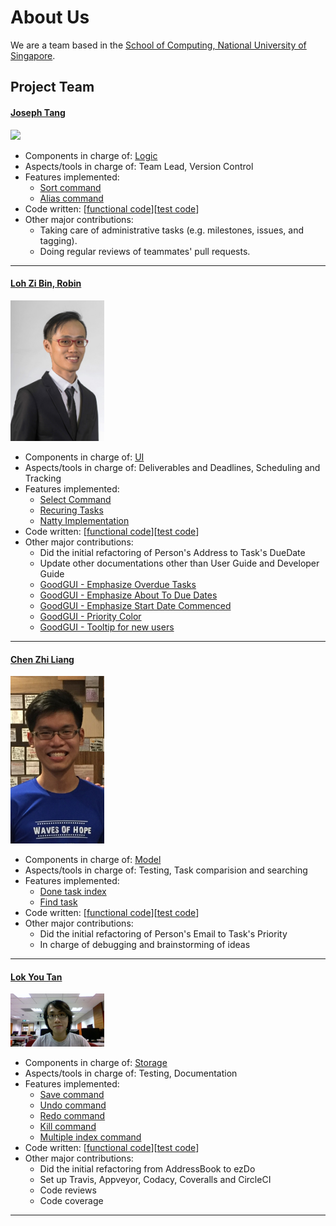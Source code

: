 # About Us

We are a team based in the [School of Computing, National University of Singapore](http://www.comp.nus.edu.sg).

## Project Team

#### [Joseph Tang](http://www.comp.nus.edu.sg/~josepht/) <br>
<img src="images/JTLX.png" width="150"><br>

* Components in charge of: [Logic](https://github.com/CS2103JAN2017-W14-B4/main/blob/master/docs/DeveloperGuide.md#33-logic)
* Aspects/tools in charge of: Team Lead, Version Control
* Features implemented:
   * [Sort command](https://github.com/CS2103JAN2017-W14-B4/main/blob/master/docs/UserGuide.md#36-sorting-a-list-of-tasks-sort--s)
   * [Alias command](https://github.com/CS2103JAN2017-W14-B4/main/blob/master/docs/UserGuide.md#313-aliasing-a-command-alias)
* Code written: [[functional code](https://github.com/CS2103JAN2017-W14-B4/main/blob/master/collated/main/A0138907W.md)][[test code](https://github.com/CS2103JAN2017-W14-B4/main/blob/master/collated/test/A0138907W.md)]
* Other major contributions:
   * Taking care of administrative tasks (e.g. milestones, issues, and tagging).
   * Doing regular reviews of teammates' pull requests.

-----

#### [Loh Zi Bin, Robin](http://github.com/robinloh)
<img src="images/robinloh.png" width="150"><br>

* Components in charge of: [UI](https://github.com/CS2103JAN2017-W14-B4/main/blob/master/docs/DeveloperGuide.md#32-ui)
* Aspects/tools in charge of: Deliverables and Deadlines, Scheduling and Tracking
* Features implemented:
   * [Select Command](https://github.com/CS2103JAN2017-W14-B4/main/blob/master/docs/UserGuide.md#33-selecting-a-task-select)
   * [Recuring Tasks](https://github.com/CS2103JAN2017-W14-B4/main/issues/24)
   * [Natty Implementation](https://github.com/CS2103JAN2017-W14-B4/main/pull/75)
* Code written: [[functional code](https://github.com/CS2103JAN2017-W14-B4/main/blob/master/collated/main/A0139177W.md)][[test code](https://github.com/CS2103JAN2017-W14-B4/main/blob/master/collated/test/A0139177W.md)]
* Other major contributions:
  * Did the initial refactoring of Person's Address to Task's DueDate
  * Update other documentations other than User Guide and Developer Guide
  * [GoodGUI - Emphasize Overdue Tasks](https://github.com/CS2103JAN2017-W14-B4/main/issues/170)
  * [GoodGUI - Emphasize About To Due Dates](https://github.com/CS2103JAN2017-W14-B4/main/issues/25)
  * [GoodGUI - Emphasize Start Date Commenced](https://github.com/CS2103JAN2017-W14-B4/main/pull/182)
  * [GoodGUI - Priority Color](https://github.com/CS2103JAN2017-W14-B4/main/pull/139)
  * [GoodGUI - Tooltip for new users](https://github.com/CS2103JAN2017-W14-B4/main/pull/191)

-----

#### [Chen Zhi Liang](http://github.com/chenzhiliang94)
<img src="images/chenzhiliang94.png" width="150"><br>

* Components in charge of: [Model](https://github.com/CS2103JAN2017-W14-B4/main/blob/v0.4/docs/DeveloperGuide.md#34-model)
* Aspects/tools in charge of: Testing, Task comparision and searching
* Features implemented:
   * [Done task index](https://github.com/CS2103JAN2017-W14-B4/main/blob/master/docs/UserGuide.md#34-marking-a-task-as-done-done--d)
   * [Find task](https://github.com/CS2103JAN2017-W14-B4/main/blob/master/docs/UserGuide.md#37-finding-tasks-find--f)
* Code written: [[functional code](https://github.com/CS2103JAN2017-W14-B4/main/blob/master/collated/main/A0141010L.md)][[test code](https://github.com/CS2103JAN2017-W14-B4/main/blob/master/collated/main/A0141010L.md)]
* Other major contributions:
  * Did the initial refactoring of Person's Email to Task's Priority
  * In charge of debugging and brainstorming of ideas

-----

#### [Lok You Tan](http://github.com/e0003133)
<img src="images/e0003133.png" width="150"><br>

* Components in charge of: [Storage](https://github.com/CS2103JAN2017-W14-B4/main/blob/master/docs/DeveloperGuide.md#35-storage)
* Aspects/tools in charge of: Testing, Documentation
* Features implemented:
   * [Save command](https://github.com/CS2103JAN2017-W14-B4/main/blob/master/docs/UserGuide.md#312-moving-the-save-file-save)
   * [Undo command](https://github.com/CS2103JAN2017-W14-B4/main/blob/master/docs/UserGuide.md#39-reverting-the-last-action-undo--u)
   * [Redo command](https://github.com/CS2103JAN2017-W14-B4/main/blob/master/docs/UserGuide.md#310-redoing-the-last-undone-action-redo--r)
   * [Kill command](https://github.com/CS2103JAN2017-W14-B4/main/blob/master/docs/UserGuide.md#35-deleting-a-task-kill--k)
   * [Multiple index command](https://github.com/CS2103JAN2017-W14-B4/main/blob/master/docs/UserGuide.md#35-deleting-a-task-kill--k)
* Code written: [[functional code](https://github.com/CS2103JAN2017-W14-B4/main/blob/master/collated/main/A0139248X.md)][[test code](https://github.com/CS2103JAN2017-W14-B4/main/blob/master/collated/test/A0139248X.md)]
* Other major contributions:
   * Did the initial refactoring from AddressBook to ezDo
   * Set up Travis, Appveyor, Codacy, Coveralls and CircleCI
   * Code reviews
   * Code coverage

 -----
